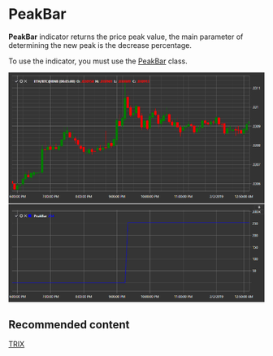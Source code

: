 # PeakBar

**PeakBar** indicator returns the price peak value, the main parameter of determining the new peak is the decrease percentage. 

To use the indicator, you must use the [PeakBar](xref:StockSharp.Algo.Indicators.PeakBar) class. 

![IndicatorPeakBar](../images/IndicatorPeakBar.png)

## Recommended content

[TRIX](IndicatorTrix.md)
